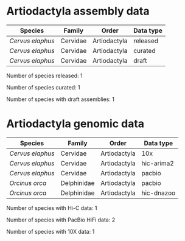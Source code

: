 # Artiodactyla assembly data

| Species | Family | Order | Data type |
| -- | --- | --- | --- |
| *Cervus elaphus* | Cervidae | Artiodactyla | released |
| *Cervus elaphus* | Cervidae | Artiodactyla | curated |
| *Cervus elaphus* | Cervidae | Artiodactyla | draft |

Number of species released: 1

Number of species curated: 1

Number of species with draft assemblies: 1

# Artiodactyla genomic data

| Species | Family | Order | Data type |
| -- | --- | --- | --- |
| *Cervus elaphus* | Cervidae | Artiodactyla | 10x |
| *Cervus elaphus* | Cervidae | Artiodactyla | hic-arima2 |
| *Cervus elaphus* | Cervidae | Artiodactyla | pacbio |
| *Orcinus orca* | Delphinidae | Artiodactyla | pacbio |
| *Orcinus orca* | Delphinidae | Artiodactyla | hic-dnazoo |

Number of species with Hi-C data: 1

Number of species with PacBio HiFi data: 2

Number of species with 10X data: 1
